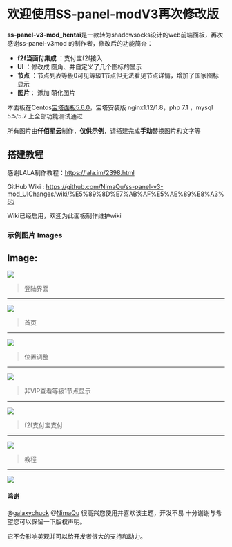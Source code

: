 # 欢迎使用SS-panel-modV3再次修改版


**ss-panel-v3-mod_hentai**是一款转为shadowsocks设计的web前端面板，再次感谢ss-panel-v3mod 的制作者，修改后的功能简介：

- **f2f当面付集成** ：支付宝f2f接入
- **UI** ：修改成 圆角、并自定义了几个图标的显示
- **节点** ：节点列表等級0可见等級1节点但无法看见节点详情，增加了国家图标显示
- **图片**： 添加  萌化图片

本面板在Centos[宝塔面板5.6.0](www.bt.cn)，宝塔安装版 nginx1.12/1.8，php 7.1 ，mysql 5.5/5.7 上全部功能测试通过

所有图片由**仟佰星云**制作，**仅供示例**，请搭建完成**手动**替换图片和文字等

## 搭建教程

感谢LALA制作教程：https://lala.im/2398.html

GitHub Wiki : https://github.com/NimaQu/ss-panel-v3-mod_UIChanges/wiki/%E5%89%8D%E7%AB%AF%E5%AE%89%E8%A3%85

Wiki已经启用，欢迎为此面板制作维护wiki

### 示例图片 Images

Image:
-------------------
![](https://github.com/galaxychuck/images/blob/master/1.jpg)

> 登陆界面
-------------------

![](https://github.com/galaxychuck/images/blob/master/2.jpg)

> 首页

-------------------
![](https://github.com/galaxychuck/images/blob/master/3.jpg)

> 位置调整

-------------------
![](https://github.com/galaxychuck/images/blob/master/4.jpg)

> 非VIP查看等級1节点显示

-------------------
![](https://github.com/galaxychuck/images/blob/master/5.jpg)

> f2f支付宝支付

-------------------
![](https://github.com/galaxychuck/images/blob/master/6.jpg)

> 教程
-------------------

![](https://github.com/galaxychuck/images/blob/master/7.jpg)



#### 鸣谢
@[galaxychuck](https://github.com/galaxychuck)
@[NimaQu](https://github.com/NimaQu)
很高兴您使用并喜欢该主题，开发不易 十分谢谢与希望您可以保留一下版权声明。

它不会影响美观并可以给开发者很大的支持和动力。
